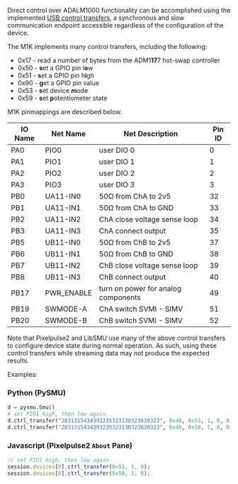 Direct control over ADALM1000 functionality can be accomplished using the implemented [USB control transfers](http://www.beyondlogic.org/usbnutshell/usb4.shtml#Control), a synchronous and slow communication endpoint accessible regardless of the configuration of the device.

The M1K implements many control transfers, including the following:
 * 0x17 - read a number of bytes from the ADM1**17**7 hot-swap controller
 * 0x50 - **s**et a GPIO pin l**o**w
 * 0x51 - **s**et a GPIO pin h**i**gh
 * 0x90 - **g**et a GPIO pin value
 * 0x53 - **s**et device **m**ode
 * 0x59 - **s**et **p**otentiometer state

M1K pinmappings are described below.

|IO Name|Net Name|Net Description|Pin ID|
|-------|--------|---------------|------|
|PA0|PIO0|user DIO 0|0|
|PA1|PIO1|user DIO 1|1|
|PA2|PIO2|user DIO 2|2|
|PA3|PIO3|user DIO 3|3|
|PB0|UA11-IN0|50Ω from ChA to 2v5|32|
|PB1|UA11-IN1|50Ω from ChA to GND|33|
|PB2|UA11-IN2|ChA close voltage sense loop|34|
|PB3|UA11-IN3|ChA connect output|35|
|PB5|UB11-IN0|50Ω from ChB to 2v5 |37|
|PB6|UB11-IN1|50Ω from ChB to GND|38|
|PB7|UB11-IN2|ChB close voltage sense loop|39|
|PB8|UB11-IN3|ChB connect output|40|
|PB17|PWR_ENABLE|turn on power for analog components|49|
|PB19|SWMODE-A|ChA switch SVMI - SIMV|51|
|PB20|SWMODE-B|ChB switch SVMI - SIMV|52|

Note that Pixelpulse2 and LibSMU use many of the above control transfers to configure device state during normal operation. As such, using these control transfers while streaming data may not produce the expected results.

Examples:

### Python (PySMU)
``` Python
d = pysmu.Smu()
# set PIO1 high, then low again
d.ctrl_transfer("2031315434393235323130323630323", 0x40, 0x51, 1, 0, 0, 0, 100)
d.ctrl_transfer("2031315434393235323130323630323", 0x40, 0x50, 1, 0, 0, 0, 100)
```

### Javascript (Pixelpulse2 `About` Pane)
``` Javascript
// set PIO1 high, then low again
session.devices[0].ctrl_transfer(0x51, 1, 0);
session.devices[0].ctrl_transfer(0x50, 1, 0);
```

